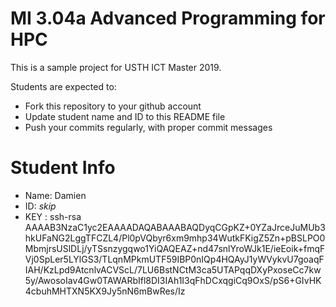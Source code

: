MI 3.04a Advanced Programming for HPC
=============================================

This is a sample project for USTH ICT Master 2019.

Students are expected to:

* Fork this repository to your github account
* Update student name and ID to this README file
* Push your commits regularly, with proper commit messages

Student Info
=======================

* Name: Damien 
* ID: *skip*
* KEY : ssh-rsa AAAAB3NzaC1yc2EAAAADAQABAAABAQDyqCGpKZ+0YZaJrceJuMUb3hkUFaNG2LggTFCZL4/Pl0pVQbyr6xm9mhp34WutkFKigZ5Zn+pBSLPO0MbmjrsUSlDLj/yTSsnzygqwo1YiQAQEAZ+nd47snlYroWJk1E/ieEoik+fmqFVj0SpLer5LYlGS3/TLqnMPkmUTF59IBP0nIQp4HQAyJ1yWVykvU7goaqFIAH/KzLpd9AtcnlvACVScL/7LU6BstNCtM3ca5UTAPqqDXyPxoseCc7kw5y/AwosoIav4Gw0TAWARbIfl8DI3IAh1I3qFhDCxqgiCq9OxS/pS6+GIvHK4cbuhMHTXN5KX9Jy5nN6mBwRes/Iz
